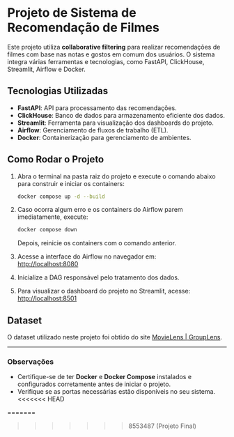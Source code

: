 # Projeto de Sistema de Recomendação de Filmes

Este projeto utiliza **collaborative filtering** para realizar recomendações de filmes com base nas notas e gostos em comum dos usuários. O sistema integra várias ferramentas e tecnologias, como FastAPI, ClickHouse, Streamlit, Airflow e Docker.

## Tecnologias Utilizadas

- **FastAPI**: API para processamento das recomendações.  
- **ClickHouse**: Banco de dados para armazenamento eficiente dos dados.  
- **Streamlit**: Ferramenta para visualização dos dashboards do projeto.  
- **Airflow**: Gerenciamento de fluxos de trabalho (ETL).  
- **Docker**: Containerização para gerenciamento de ambientes.  

## Como Rodar o Projeto

1. Abra o terminal na pasta raiz do projeto e execute o comando abaixo para construir e iniciar os containers:  
   ```bash
   docker compose up -d --build
   ```

2. Caso ocorra algum erro e os containers do Airflow parem imediatamente, execute:  
   ```bash
   docker compose down
   ```  
   Depois, reinicie os containers com o comando anterior.

3. Acesse a interface do Airflow no navegador em:  
   [http://localhost:8080](http://localhost:8080)

4. Inicialize a DAG responsável pelo tratamento dos dados.

5. Para visualizar o dashboard do projeto no Streamlit, acesse:  
   [http://localhost:8501](http://localhost:8501)

## Dataset

O dataset utilizado neste projeto foi obtido do site [MovieLens | GroupLens](https://grouplens.org/datasets/movielens/).

---

### Observações

- Certifique-se de ter **Docker** e **Docker Compose** instalados e configurados corretamente antes de iniciar o projeto.
- Verifique se as portas necessárias estão disponíveis no seu sistema.
<<<<<<< HEAD

=======
>>>>>>> 8553487 (Projeto Final)
